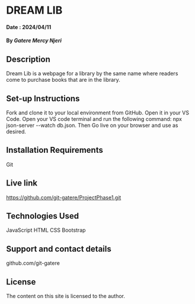 # DREAM LIB

#### Date : 2024/04/11

#### By *Gatere Mercy Njeri*

## Description
Dream Lib is a webpage for a library by the same name where readers come to purchase books that are in the library.

## Set-up Instructions
Fork and clone it to your local environment from GitHub. Open it in your VS Code. Open your VS code terminal and run the following command: npx json-server --watch db.json. Then Go live on your browser and use as desired.

## Installation Requirements
Git

## Live link
https://github.com/git-gatere/ProjectPhase1.git

## Technologies Used
JavaScript
HTML
CSS
Bootstrap

## Support and contact details
github.com/git-gatere

## License
The content on this site is licensed to the author.
